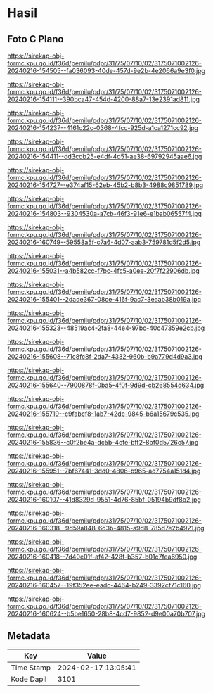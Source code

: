 # Hasil

## Foto C Plano

https://sirekap-obj-formc.kpu.go.id/f36d/pemilu/pdpr/31/75/07/10/02/3175071002126-20240216-154505--fa036093-40de-457d-9e2b-4e2066a9e3f0.jpg

https://sirekap-obj-formc.kpu.go.id/f36d/pemilu/pdpr/31/75/07/10/02/3175071002126-20240216-154111--390bca47-454d-4200-88a7-13e2391ad811.jpg

https://sirekap-obj-formc.kpu.go.id/f36d/pemilu/pdpr/31/75/07/10/02/3175071002126-20240216-154237--4161c22c-0368-4fcc-925d-a1ca1271cc92.jpg

https://sirekap-obj-formc.kpu.go.id/f36d/pemilu/pdpr/31/75/07/10/02/3175071002126-20240216-154411--dd3cdb25-e4df-4d51-ae38-69792945aae6.jpg

https://sirekap-obj-formc.kpu.go.id/f36d/pemilu/pdpr/31/75/07/10/02/3175071002126-20240216-154727--e374af15-62eb-45b2-b8b3-4988c9851789.jpg

https://sirekap-obj-formc.kpu.go.id/f36d/pemilu/pdpr/31/75/07/10/02/3175071002126-20240216-154803--9304530a-a7cb-46f3-91e6-e1bab06557f4.jpg

https://sirekap-obj-formc.kpu.go.id/f36d/pemilu/pdpr/31/75/07/10/02/3175071002126-20240216-160749--59558a5f-c7a6-4d07-aab3-759781d5f2d5.jpg

https://sirekap-obj-formc.kpu.go.id/f36d/pemilu/pdpr/31/75/07/10/02/3175071002126-20240216-155031--a4b582cc-f7bc-4fc5-a0ee-20f7f22906db.jpg

https://sirekap-obj-formc.kpu.go.id/f36d/pemilu/pdpr/31/75/07/10/02/3175071002126-20240216-155401--2dade367-08ce-416f-9ac7-3eaab38b019a.jpg

https://sirekap-obj-formc.kpu.go.id/f36d/pemilu/pdpr/31/75/07/10/02/3175071002126-20240216-155323--48519ac4-2fa8-44e4-97bc-40c47359e2cb.jpg

https://sirekap-obj-formc.kpu.go.id/f36d/pemilu/pdpr/31/75/07/10/02/3175071002126-20240216-155608--71c8fc8f-2da7-4332-960b-b9a779d4d9a3.jpg

https://sirekap-obj-formc.kpu.go.id/f36d/pemilu/pdpr/31/75/07/10/02/3175071002126-20240216-155640--7900878f-0ba5-4f0f-9d9d-cb268554d634.jpg

https://sirekap-obj-formc.kpu.go.id/f36d/pemilu/pdpr/31/75/07/10/02/3175071002126-20240216-155719--c9fabcf8-1ab7-42de-9845-b6a15679c535.jpg

https://sirekap-obj-formc.kpu.go.id/f36d/pemilu/pdpr/31/75/07/10/02/3175071002126-20240216-155836--c0f2be4a-dc5b-4cfe-bff2-8bf0d5726c57.jpg

https://sirekap-obj-formc.kpu.go.id/f36d/pemilu/pdpr/31/75/07/10/02/3175071002126-20240216-155951--7bf67441-3dd0-4806-b965-ad7754a151d4.jpg

https://sirekap-obj-formc.kpu.go.id/f36d/pemilu/pdpr/31/75/07/10/02/3175071002126-20240216-160107--41d8329d-9551-4d76-85bf-05194b9df8b2.jpg

https://sirekap-obj-formc.kpu.go.id/f36d/pemilu/pdpr/31/75/07/10/02/3175071002126-20240216-160318--9d59a848-6d3b-4815-a9d8-785d7e2b4921.jpg

https://sirekap-obj-formc.kpu.go.id/f36d/pemilu/pdpr/31/75/07/10/02/3175071002126-20240216-160418--7d40e01f-af42-428f-b357-b01c7fea6950.jpg

https://sirekap-obj-formc.kpu.go.id/f36d/pemilu/pdpr/31/75/07/10/02/3175071002126-20240216-160457--19f352ee-eadc-4464-b249-3392cf71c160.jpg

https://sirekap-obj-formc.kpu.go.id/f36d/pemilu/pdpr/31/75/07/10/02/3175071002126-20240216-160624--b5be1650-28b8-4cd7-9852-d9e00a70b707.jpg


## Metadata

| Key        | Value               |
| ---------- | ------------------- |
| Time Stamp | 2024-02-17 13:05:41 |
| Kode Dapil | 3101                |



